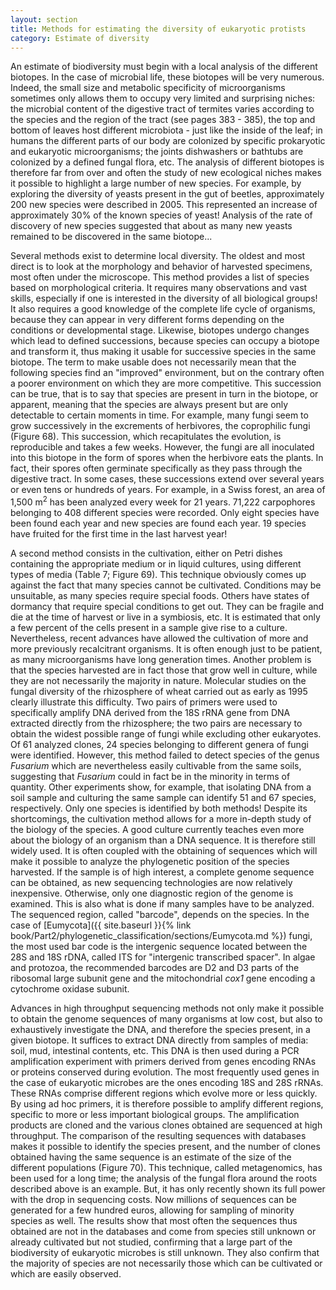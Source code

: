 ```yaml
---
layout: section
title: Methods for estimating the diversity of eukaryotic protists
category: Estimate of diversity
---
```

An estimate of biodiversity must begin with a local analysis of the different biotopes. In the case of microbial life, these biotopes will be very numerous. Indeed, the small size and metabolic specificity of microorganisms sometimes only allows them to occupy very limited and surprising niches: the microbial content of the digestive tract of termites varies according to the species and the region of the tract (see pages 383 - 385), the top and bottom of leaves host different microbiota - just like the inside of the leaf; in humans the different parts of our body are colonized by specific prokaryotic and eukaryotic microorganisms; the joints dishwashers or bathtubs are colonized by a defined fungal flora, etc. The analysis of different biotopes is therefore far from over and often the study of new ecological niches makes it possible to highlight a large number of new species. For example, by exploring the diversity of yeasts present in the gut of beetles, approximately 200 new species were described in 2005. This represented an increase of approximately 30% of the known species of yeast! Analysis of the rate of discovery of new species suggested that about as many new yeasts remained to be discovered in the same biotope...

Several methods exist to determine local diversity. The oldest and most direct is to look at the morphology and behavior of harvested specimens, most often under the microscope. This method provides a list of species based on morphological criteria. It requires many observations and vast skills, especially if one is interested in the diversity of all biological groups! It also requires a good knowledge of the complete life cycle of organisms, because they can appear in very different forms depending on the conditions or developmental stage. Likewise, biotopes undergo changes which lead to defined successions, because species can occupy a biotope and transform it, thus making it usable for successive species in the same biotope. The term to make usable does not necessarily mean that the following species find an "improved" environment, but on the contrary often a poorer environment on which they are more competitive. This succession can be true, that is to say that species are present in turn in the biotope, or apparent, meaning that the species are always present but are only detectable to certain moments in time. For example, many fungi seem to grow successively in the excrements of herbivores, the coprophilic fungi (Figure 68). This succession, which recapitulates the evolution, is reproducible and takes a few weeks. However, the fungi are all inoculated into this biotope in the form of spores when the herbivore eats the plants. In fact, their spores often germinate specifically as they pass through the digestive tract. In some cases, these successions extend over several years or even tens or hundreds of years. For example, in a Swiss forest, an area of 1,500 m<sup>2</sup> has been analyzed every week for 21 years. 71,222 carpophores belonging to 408 different species were recorded. Only eight species have been found each year and new species are found each year. 19 species have fruited for the first time in the last harvest year!

A second method consists in the cultivation, either on Petri dishes containing the appropriate medium or in liquid cultures, using different types of media (Table 7; Figure 69). This technique obviously comes up against the fact that many species cannot be cultivated. Conditions may be unsuitable, as many species require special foods. Others have states of dormancy that require special conditions to get out. They can be fragile and die at the time of harvest or live in a symbiosis, etc. It is estimated that only a few percent of the cells present in a sample give rise to a culture. Nevertheless, recent advances have allowed the cultivation of more and more previously recalcitrant organisms. It is often enough just to be patient, as many microorganisms have long generation times. Another problem is that the species harvested are in fact those that grow well in culture, while they are not necessarily the majority in nature. Molecular studies on the fungal diversity of the rhizosphere of wheat carried out as early as 1995 clearly illustrate this difficulty. Two pairs of primers were used to specifically amplify DNA derived from the 18S rRNA gene from DNA extracted directly from the rhizosphere; the two pairs are necessary to obtain the widest possible range of fungi while excluding other eukaryotes. Of 61 analyzed clones, 24 species belonging to different genera of fungi were identified. However, this method failed to detect species of the genus _Fusarium_ which are nevertheless easily cultivable from the same soils, suggesting that _Fusarium_ could in fact be in the minority in terms of quantity. Other experiments show, for example, that isolating DNA from a soil sample and culturing the same sample can identify 51 and 67 species, respectively. Only one species is identified by both methods! Despite its shortcomings, the cultivation method allows for a more in-depth study of the biology of the species. A good culture currently teaches even more about the biology of an organism than a DNA sequence. It is therefore still widely used. It is often coupled with the obtaining of sequences which will make it possible to analyze the phylogenetic position of the species harvested. If the sample is of high interest, a complete genome sequence can be obtained, as new sequencing technologies are now relatively inexpensive. Otherwise, only one diagnostic region of the genome is examined. This is also what is done if many samples have to be analyzed. The sequenced region, called "barcode", depends on the species. In the case of [Eumycota]({{ site.baseurl }}{% link book/Part2/phylogenetic_classification/sections/Eumycota.md %}) fungi, the most used bar code is the intergenic sequence located between the 28S and 18S rDNA, called ITS for "intergenic transcribed spacer". In algae and protozoa, the recommended barcodes are D2 and D3 parts of the ribosomal large subunit gene and the mitochondrial _cox1_ gene encoding a cytochrome oxidase subunit.

Advances in high throughput sequencing methods not only make it possible to obtain the genome sequences of many organisms at low cost, but also to exhaustively investigate the DNA, and therefore the species present, in a given biotope. It suffices to extract DNA directly from samples of media: soil, mud, intestinal contents, etc. This DNA is then used during a PCR amplification experiment with primers derived from genes encoding RNAs or proteins conserved during evolution. The most frequently used genes in the case of eukaryotic microbes are the ones encoding 18S and 28S rRNAs. These RNAs comprise different regions which evolve more or less quickly. By using ad hoc primers, it is therefore possible to amplify different regions, specific to more or less important biological groups. The amplification products are cloned and the various clones obtained are sequenced at high throughput. The comparison of the resulting sequences with databases makes it possible to identify the species present, and the number of clones obtained having the same sequence is an estimate of the size of the different populations (Figure 70). This technique, called metagenomics, has been used for a long time; the analysis of the fungal flora around the roots described above is an example. But, it has only recently shown its full power with the drop in sequencing costs. Now millions of sequences can be generated for a few hundred euros, allowing for sampling of minority species as well. The results show that most often the sequences thus obtained are not in the databases and come from species still unknown or already cultivated but not studied, confirming that a large part of the biodiversity of eukaryotic microbes is still unknown. They also confirm that the majority of species are not necessarily those which can be cultivated or which are easily observed.
